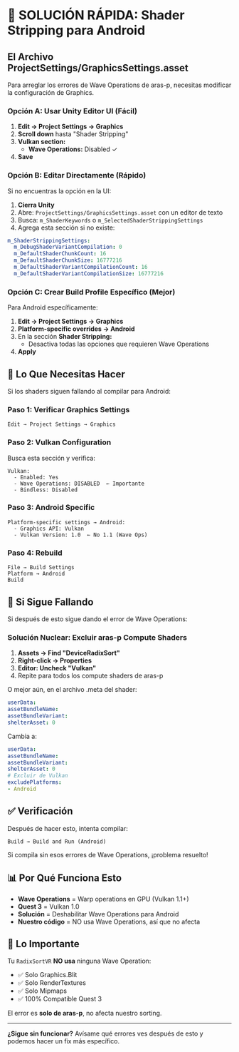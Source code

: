# 🔧 SOLUCIÓN RÁPIDA: Shader Stripping para Android

## El Archivo ProjectSettings/GraphicsSettings.asset

Para arreglar los errores de Wave Operations de aras-p, necesitas modificar la configuración de Graphics.

### Opción A: Usar Unity Editor UI (Fácil)

1. **Edit → Project Settings → Graphics**
2. **Scroll down** hasta "Shader Stripping"
3. **Vulkan section:**
   - **Wave Operations:** Disabled ✓
4. **Save**

### Opción B: Editar Directamente (Rápido)

Si no encuentras la opción en la UI:

1. **Cierra Unity**
2. Abre: `ProjectSettings/GraphicsSettings.asset` con un editor de texto
3. Busca: `m_ShaderKeywords` o `m_SelectedShaderStrippingSettings`
4. Agrega esta sección si no existe:

```yaml
m_ShaderStrippingSettings:
  m_DebugShaderVariantCompilation: 0
  m_DefaultShaderChunkCount: 16
  m_DefaultShaderChunkSize: 16777216
  m_DefaultShaderVariantCompilationCount: 16
  m_DefaultShaderVariantCompilationSize: 16777216
```

### Opción C: Crear Build Profile Específico (Mejor)

Para Android específicamente:

1. **Edit → Project Settings → Graphics**
2. **Platform-specific overrides → Android**
3. En la sección **Shader Stripping:**
   - Desactiva todas las opciones que requieren Wave Operations
4. **Apply**

## 🎯 Lo Que Necesitas Hacer

Si los shaders siguen fallando al compilar para Android:

### Paso 1: Verificar Graphics Settings
```
Edit → Project Settings → Graphics
```

### Paso 2: Vulkan Configuration
Busca esta sección y verifica:
```
Vulkan:
  - Enabled: Yes
  - Wave Operations: DISABLED  ← Importante
  - Bindless: Disabled
```

### Paso 3: Android Specific
```
Platform-specific settings → Android:
  - Graphics API: Vulkan
  - Vulkan Version: 1.0  ← No 1.1 (Wave Ops)
```

### Paso 4: Rebuild
```
File → Build Settings
Platform → Android
Build
```

## 🚨 Si Sigue Fallando

Si después de esto sigue dando el error de Wave Operations:

### Solución Nuclear: Excluir aras-p Compute Shaders

1. **Assets → Find "DeviceRadixSort"**
2. **Right-click → Properties**
3. **Editor: Uncheck "Vulkan"**
4. Repite para todos los compute shaders de aras-p

O mejor aún, en el archivo .meta del shader:

```yaml
userData: 
assetBundleName: 
assetBundleVariant: 
shelterAsset: 0
```

Cambia a:

```yaml
userData: 
assetBundleName: 
assetBundleVariant: 
shelterAsset: 0
# Excluir de Vulkan
excludePlatforms:
- Android
```

## ✅ Verificación

Después de hacer esto, intenta compilar:

```
Build → Build and Run (Android)
```

Si compila sin esos errores de Wave Operations, ¡problema resuelto!

## 📊 Por Qué Funciona Esto

- **Wave Operations** = Warp operations en GPU (Vulkan 1.1+)
- **Quest 3** = Vulkan 1.0
- **Solución** = Deshabilitar Wave Operations para Android
- **Nuestro código** = NO usa Wave Operations, así que no afecta

## 🎯 Lo Importante

Tu `RadixSortVR` **NO usa** ninguna Wave Operation:
- ✅ Solo Graphics.Blit
- ✅ Solo RenderTextures
- ✅ Solo Mipmaps
- ✅ 100% Compatible Quest 3

El error es **solo de aras-p**, no afecta nuestro sorting.

---

**¿Sigue sin funcionar?** Avísame qué errores ves después de esto y podemos hacer un fix más específico.
